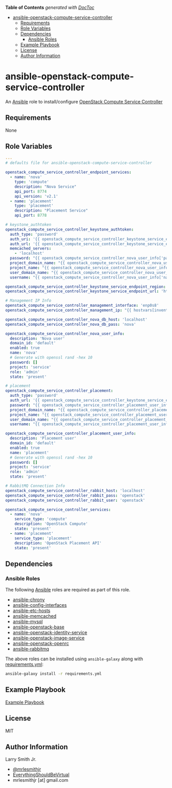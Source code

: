<!-- START doctoc generated TOC please keep comment here to allow auto update -->
<!-- DON'T EDIT THIS SECTION, INSTEAD RE-RUN doctoc TO UPDATE -->
**Table of Contents**  *generated with [DocToc](https://github.com/thlorenz/doctoc)*

- [ansible-openstack-compute-service-controller](#ansible-openstack-compute-service-controller)
  - [Requirements](#requirements)
  - [Role Variables](#role-variables)
  - [Dependencies](#dependencies)
    - [Ansible Roles](#ansible-roles)
  - [Example Playbook](#example-playbook)
  - [License](#license)
  - [Author Information](#author-information)

<!-- END doctoc generated TOC please keep comment here to allow auto update -->

# ansible-openstack-compute-service-controller

An [Ansible](https://www.ansible.com) role to install/configure
[OpenStack Compute Service Controller](https://docs.openstack.org/ocata/install-guide-ubuntu/nova-controller-install.html)

## Requirements

None

## Role Variables

```yaml
---
# defaults file for ansible-openstack-compute-service-controller

openstack_compute_service_controller_endpoint_services:
  - name: 'nova'
    type: 'compute'
    description: "Nova Service"
    api_port: 8774
    api_version: 'v2.1'
  - name: 'placement'
    type: 'placement'
    description: "Placement Service"
    api_port: 8778

# keystone_authtoken
openstack_compute_service_controller_keystone_authtoken:
  auth_type: 'password'
  auth_uri: '{{ openstack_compute_service_controller_keystone_service_endpoint_url }}:5000'
  auth_url: '{{ openstack_compute_service_controller_keystone_service_endpoint_url }}:35357'
  memcached_servers:
    - 'localhost'
  password: "{{ openstack_compute_service_controller_nova_user_info['password'] }}"
  project_domain_name: "{{ openstack_compute_service_controller_nova_user_info['domain_id'] }}"
  project_name: "{{ openstack_compute_service_controller_nova_user_info['project'] }}"
  user_domain_name: "{{ openstack_compute_service_controller_nova_user_info['domain_id'] }}"
  username: "{{ openstack_compute_service_controller_nova_user_info['name'] }}"

openstack_compute_service_controller_keystone_service_endpoint_region: 'RegionOne'
openstack_compute_service_controller_keystone_service_endpoint_url: 'http://{{ ansible_hostname }}'

# Management IP Info
openstack_compute_service_controller_management_interface: 'enp0s8'
openstack_compute_service_controller_management_ip: "{{ hostvars[inventory_hostname]['ansible_'+openstack_compute_service_controller_management_interface]['ipv4']['address'] }}"

openstack_compute_service_controller_nova_db_host: 'localhost'
openstack_compute_service_controller_nova_db_pass: 'nova'

openstack_compute_service_controller_nova_user_info:
  description: 'Nova user'
  domain_id: 'default'
  enabled: true
  name: 'nova'
  # Generate with openssl rand -hex 10
  password: []
  project: 'service'
  role: 'admin'
  state: 'present'

# placement
openstack_compute_service_controller_placement:
  auth_type: 'password'
  auth_url: '{{ openstack_compute_service_controller_keystone_service_endpoint_url }}:35357/v3'
  password: "{{ openstack_compute_service_controller_placement_user_info['password'] }}"
  project_domain_name: "{{ openstack_compute_service_controller_placement_user_info['domain_id'] }}"
  project_name: "{{ openstack_compute_service_controller_placement_user_info['project'] }}"
  user_domain_name: "{{ openstack_compute_service_controller_placement_user_info['domain_id'] }}"
  username: "{{ openstack_compute_service_controller_placement_user_info['name'] }}"

openstack_compute_service_controller_placement_user_info:
  description: 'Placement user'
  domain_id: 'default'
  enabled: true
  name: 'placement'
  # Generate with openssl rand -hex 10
  password: []
  project: 'service'
  role: 'admin'
  state: 'present'

# RabbitMQ Connection Info
openstack_compute_service_controller_rabbit_host: 'localhost'
openstack_compute_service_controller_rabbit_pass: 'openstack'
openstack_compute_service_controller_rabbit_user: 'openstack'

openstack_compute_service_controller_services:
  - name: 'nova'
    service_type: 'compute'
    description: 'OpenStack Compute'
    state: 'present'
  - name: 'placement'
    service_type: 'placement'
    description: 'OpenStack Placement API'
    state: 'present'
```

## Dependencies

### Ansible Roles

The following [Ansible](https://www.ansible.com) roles are required as part of
this role.

-   [ansible-chrony](https://github.com/mrlesmithjr/ansible-chrony)
-   [ansible-config-interfaces](https://github.com/mrlesmithjr/ansible-config-interfaces)
-   [ansible-etc-hosts](https://github.com/mrlesmithjr/ansible-etc-hosts)
-   [ansible-memcached](https://github.com/mrlesmithjr/ansible-memcached)
-   [ansible-mysql](https://github.com/mrlesmithjr/ansible-mysql)
-   [ansible-openstack-base](https://github.com/mrlesmithjr/ansible-openstack-base)
-   [ansible-openstack-identity-service](https://github.com/mrlesmithjr/ansible-openstack-identity-service)
-   [ansible-openstack-image-service](https://github.com/mrlesmithjr/ansible-openstack-image-service)
-   [ansible-openstack-openrc](https://github.com/mrlesmithjr/ansible-openstack-openrc)
-   [ansible-rabbitmq](https://github.com/mrlesmithjr/ansible-rabbitmq)

The above roles can be installed using `ansible-galaxy` along with [requirements.yml](./requirements.yml):

```bash
ansible-galaxy install -r requirements.yml
```

## Example Playbook

[Example Playbook](./playbook.yml)

## License

MIT

## Author Information

Larry Smith Jr.

-   [@mrlesmithjr](https://www.twitter.com/mrlesmithjr)
-   [EverythingShouldBeVirtual](http://www.everythingshouldbevirtual.com)
-   mrlesmithjr [at] gmail.com
